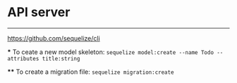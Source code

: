 # API server

---

https://github.com/sequelize/cli

__*__ To ceate a new model skeleton:
`sequelize model:create --name Todo --attributes title:string`

__**__ To create a migration file:
`sequelize migration:create`